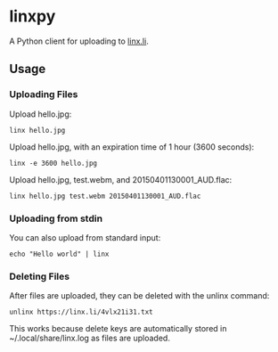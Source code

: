# linxpy

A Python client for uploading to [linx.li](https://linx.li).

## Usage

### Uploading Files
Upload hello.jpg:
```
linx hello.jpg
```

Upload hello.jpg, with an expiration time of 1 hour (3600 seconds):
```
linx -e 3600 hello.jpg
```

Upload hello.jpg, test.webm, and 20150401130001_AUD.flac:
```
linx hello.jpg test.webm 20150401130001_AUD.flac
```

### Uploading from stdin
You can also upload from standard input:
```
echo "Hello world" | linx
```

### Deleting Files
After files are uploaded, they can be deleted with the unlinx command:
```
unlinx https://linx.li/4vlx21i31.txt
```

This works because delete keys are automatically stored in
~/.local/share/linx.log as files are uploaded.
